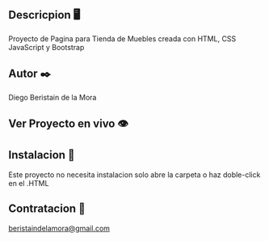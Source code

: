 ## Descricpion 🖥️

Proyecto de Pagina para Tienda de Muebles creada con HTML, CSS JavaScript y Bootstrap

## Autor ✒️

Diego Beristain de la Mora

## Ver Proyecto en vivo 👁️


## Instalacion 🔌

Este proyecto no necesita instalacion solo abre la carpeta o haz doble-click en el .HTML

## Contratacion 📧

beristaindelamora@gmail.com

